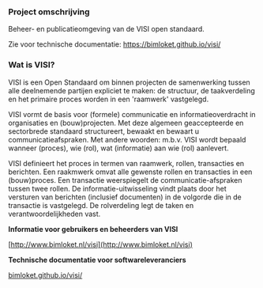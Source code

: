 ### Project omschrijving

Beheer- en publicatieomgeving van de VISI open standaard.

Zie voor technische documentatie: https://bimloket.github.io/visi/

### Wat is VISI?

VISI is een Open Standaard om binnen projecten de samenwerking tussen alle deelnemende partijen expliciet te maken: de structuur, de taakverdeling en het primaire proces worden in een 'raamwerk' vastgelegd. 

VISI vormt de basis voor (formele) communicatie en informatieoverdracht in organisaties en (bouw)projecten. Met deze algemeen geaccepteerde en sectorbrede standaard structureert, bewaakt en bewaart u communicatieafspraken. Met andere woorden: m.b.v. VISI wordt bepaald wanneer (proces), wie (rol), wat (informatie) aan wie (rol) aanlevert. 

VISI definieert het proces in termen van raamwerk, rollen, transacties en berichten. Een raakmwerk omvat alle gewenste rollen en transacties in een (bouw)proces. Een transactie weerspiegelt de communicatie-afspraken tussen twee rollen. De informatie-uitwisseling vindt plaats door het versturen van berichten (inclusief documenten) in de volgorde die in de transactie is vastgelegd. De rolverdeling legt de taken en verantwoordelijkheden vast.

**Informatie voor gebruikers en beheerders van VISI**

[http://www.bimloket.nl/visi](http://www.bimloket.nl/visi)

**Technische documentatie voor softwareleveranciers**

[bimloket.github.io/visi/](bimloket.github.io/visi/)

